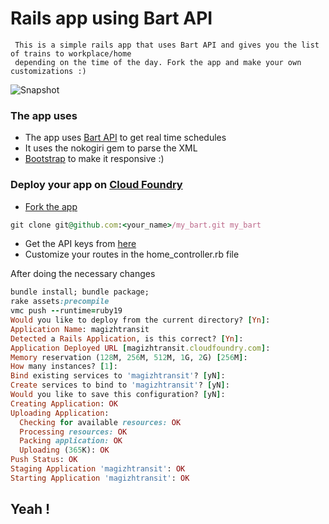 # Rails app using Bart API 

     This is a simple rails app that uses Bart API and gives you the list of trains to workplace/home
     depending on the time of the day. Fork the app and make your own customizations :) 

![Snapshot](https://presvo.s3.amazonaws.com/small_Screen_Shot_2012-11-28_at_2.09.31_AM.png)


### The app uses 

* The app uses [Bart API](http://api.bart.gov/docs/overview/index.aspx) to get real time schedules
* It uses the nokogiri gem to parse the XML 
* [Bootstrap](http://twitter.github.com/bootstrap/index.html) to make it responsive :)


### Deploy your app on [Cloud Foundry](http://www.cloudfoundry.com/)

* [Fork the app](https://github.com/mahil/my_bart/fork_select) 

```ruby
git clone git@github.com:<your_name>/my_bart.git my_bart
```

* Get the API keys from [here](http://api.bart.gov/api/register.aspx)
* Customize your routes in the home_controller.rb file

After doing the necessary changes 

```ruby
bundle install; bundle package;
rake assets:precompile
vmc push --runtime=ruby19
Would you like to deploy from the current directory? [Yn]: 
Application Name: magizhtransit
Detected a Rails Application, is this correct? [Yn]: 
Application Deployed URL [magizhtransit.cloudfoundry.com]: 
Memory reservation (128M, 256M, 512M, 1G, 2G) [256M]: 
How many instances? [1]: 
Bind existing services to 'magizhtransit'? [yN]: 
Create services to bind to 'magizhtransit'? [yN]: 
Would you like to save this configuration? [yN]: 
Creating Application: OK
Uploading Application:
  Checking for available resources: OK
  Processing resources: OK
  Packing application: OK
  Uploading (365K): OK   
Push Status: OK
Staging Application 'magizhtransit': OK                                         
Starting Application 'magizhtransit': OK 
```

## Yeah ! 
